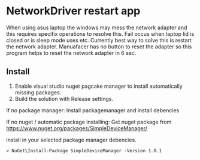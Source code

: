 # NetworkDriver restart app

When using asus laptop the windows may mess the network adapter and this requires specifix operations to resolve this. Fail occus when laptop lid is closed or is sleep mode uses etc.
Currently best way to solve this is restart the network adapter. Manuafacer has no button to reset the adapter so this program helps to reset the network adapter in 6 sec.

## Install

1. Enable visual studio nuget pagcake manager to install automatically missing packages.
2. Build the solution with Release settings.

If no package manager:
Install packagemanager and install debencies 

If no nuget / automatic package installing:
Get nuget package from https://www.nuget.org/packages/SimpleDeviceManager/

install in your selected package manager debencies.

```
> NuGet\Install-Package SimpleDeviceManager -Version 1.0.1
```




